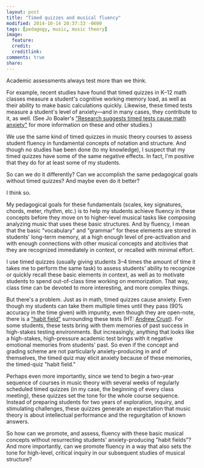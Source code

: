 ```yaml
---
layout: post
title: "Timed quizzes and musical fluency"
modified: 2014-10-14 20:37:33 -0600
tags: [pedagogy, music, music theory]
image:
  feature: 
  credit: 
  creditlink: 
comments: true
share: 
---
```


Academic assessments always test more than we think.

For example, recent studies have found that timed quizzes in K–12 math classes measure a student's cognitive working memory load, as well as their ability to make basic calculations quickly. Likewise, these timed tests measure a student's level of anxiety—and in many cases, they contribute to it, as well. (See Jo Boaler's ["Research suggests timed tests cause math anxiety"](http://newsroom.unl.edu/announce/csmce/3499/18149) for more information on these and other studies.)

We use the same kind of timed quizzes in music theory courses to assess student fluency in fundamental concepts of notation and structure. And though no studies hae been done (to my knowledge), I suspect that my timed quizzes have some of the same negative effects. In fact, I'm positive that they do for at least some of my students.

So can we do it differently? Can we accomplish the same pedagogical goals without timed quizzes? And maybe even do it better? 

I think so.

My pedagogical goals for these fundamentals (scales, key signatures, chords, meter, rhythm, etc.) is to help my students achieve fluency in these concepts before they move on to higher-level musical tasks like composing analyzing music that uses these basic structures. And by fluency, I mean that the basic "vocabulary" and "grammar" for these elements are stored in students' long-term memory, at a high enough level of pre-activation and with enough connections with other musical concepts and atcitivies that they are recognized immediately in context, or recalled with minimal effort.

I use timed quizzes (usually giving students 3–4 times the amount of time it takes me to perform the same task) to assess students' ability to recognize or quickly recall these basic elements in context, as well as to motivate students to spend out-of-class time working on memorization. That way, class time can be devoted to more interesting, and more complex things.

But there's a problem. Just as in math, timed quizzes cause anxiety. Even though my students can take them multiple times until they pass (90% accuracy in the time given) with impunity, even though they are open-note, there is a ["habit field"](http://alistapart.com/article/habit-fields) surrounding these tests (HT: [Andrew Crust](https://twitter.com/andrewjcrust)). For some students, these tests bring with them memories of past success in high-stakes testing environments. But increasingly, anything that looks like a high-stakes, high-pressure academic test brings with it negative emotional memories from students' past. So even if the concept and grading scheme are not particularly anxiety-producing in and of themselves, the timed quiz may elicit anxiety because of these memories, the timed-quiz "habit field."


Perhaps even more importantly, since we tend to begin a two-year sequence of courses in music theory with several weeks of regularly scheduled timed quizzes (in my case, the beginning of every class meeting), these quizzes set the tone for the whole course sequence. Instead of preparing students for two years of exploration, inquiry, and stimulating challenges, these quizzes generate an expectation that music theory is about intellectual performance and the regurgitation of known answers. 

So how can we promote, and assess, fluency with these basic musical concepts without resurrecting students' anxiety-producing "habit fields"? And more importantly, can we promote fluency in a way that also sets the tone for high-level, critical inquiry in our subsequent studies of musical structure?